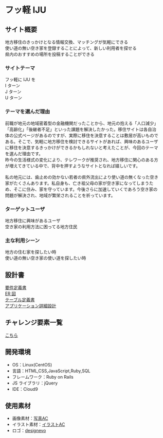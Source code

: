 # フッ軽 IJU

## サイト概要

地方移住のきっかけとなる情報交換、マッチングが気軽にできる<br>
使い道の無い空き家を登録することによって、新しい利用者を探せる<br>
県内のおすすめの場所を投稿することができる

### サイトテーマ

フッ軽に IJU を<br>
I ターン<br>
J ターン<br>
U ターン

### テーマを選んだ理由

前職が地元の地域密着型の金融機関だったことから、地元の抱える「人口減少」「高齢化」「後継者不足」といった課題を解決したかった。移住サイトは各自治体の公式ページがあるのですが、実際に移住を決意することは敷居が高いものである。そこで、気軽に地方移住を検討できるサイトがあれば、興味のあるユーザに移住を決意するきっかけができるかもしれないと考えたことが、今回のテーマを選んだ理由です。<br>
昨今の生活様式の変化により、テレワークが推奨され、地方移住に関心のある方が増えてきている中で、背中を押すようなサイトとなれば嬉しいです。<br>
<br>
私の地元には、歯止めの効かない若者の県外流出により使い道の無くなった空き家がたくさんあります。私自身も、亡き祖父母の家が空き家になってしまうため、そこに住み、家を守っています。今後さらに加速していくであろう空き家の問題が解決され、地域が繁栄されることを祈っています。

### ターゲットユーザ

地方移住に興味があるユーザ<br>
空き家の利用方法に困ってる地方住民

### 主な利用シーン

地方の住む家を探したい時<br>
使い道の無い空き家の使い道を探したい時

## 設計書

[要件定義書](https://docs.google.com/document/d/13kaw9P5JomKceFN5depuyCp2szuRZ6eff6h0cm00p0U/edit?usp=sharing)<br>
[ER 図](https://drive.google.com/file/d/1tlGojJsR6fAiQodLzHVLwaqlnRmPuNKX/view?usp=sharing)<br>
[テーブル定義書](https://drive.google.com/file/d/1LerAktZ6Sq8G1UuAxv0_WI6a6jRvzBOg/view?usp=sharing)<br>
[アプリケーション詳細設計](https://docs.google.com/spreadsheets/d/1iOchvw4aH8ZQej_mCfFOO94AXh2QBKKz8eDE6doOBQQ/edit?usp=sharing)

## チャレンジ要素一覧

[こちら](https://docs.google.com/spreadsheets/d/1OipU1JoiOw8zmt7YMVKOUo39iZNlWl4apbKiWS0jK0E/edit?usp=sharing)

## 開発環境

- OS：Linux(CentOS)
- 言語：HTML,CSS,JavaScript,Ruby,SQL
- フレームワーク：Ruby on Rails
- JS ライブラリ：jQuery
- IDE：Cloud9

## 使用素材
- 画像素材：[写真AC](https://www.photo-ac.com/)
- イラスト素材：[イラストAC](https://www.ac-illust.com/)
- ロゴ：[designevo](https://www.designevo.com/)
